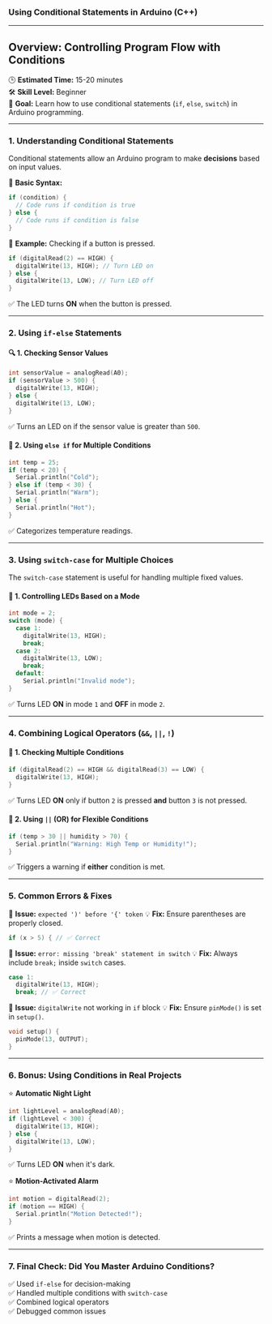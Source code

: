 ### **Using Conditional Statements in Arduino (C++)**

---

## **Overview: Controlling Program Flow with Conditions**  
🕒 **Estimated Time:** 15-20 minutes  
🛠 **Skill Level:** Beginner  
🎯 **Goal:** Learn how to use conditional statements (`if`, `else`, `switch`) in Arduino programming.

---

### **1. Understanding Conditional Statements**  
Conditional statements allow an Arduino program to make **decisions** based on input values.

👀 **Basic Syntax:**  
```cpp
if (condition) {
  // Code runs if condition is true
} else {
  // Code runs if condition is false
}
```
📌 **Example:** Checking if a button is pressed.
```cpp
if (digitalRead(2) == HIGH) {
  digitalWrite(13, HIGH); // Turn LED on
} else {
  digitalWrite(13, LOW); // Turn LED off
}
```
✅ The LED turns **ON** when the button is pressed.

---

### **2. Using `if-else` Statements**  
#### 🔍 **1. Checking Sensor Values**
```cpp
int sensorValue = analogRead(A0);
if (sensorValue > 500) {
  digitalWrite(13, HIGH);
} else {
  digitalWrite(13, LOW);
}
```
✅ Turns an LED on if the sensor value is greater than `500`.

#### 📑 **2. Using `else if` for Multiple Conditions**
```cpp
int temp = 25;
if (temp < 20) {
  Serial.println("Cold");
} else if (temp < 30) {
  Serial.println("Warm");
} else {
  Serial.println("Hot");
}
```
✅ Categorizes temperature readings.

---

### **3. Using `switch-case` for Multiple Choices**  
The `switch-case` statement is useful for handling multiple fixed values.

#### 🔄 **1. Controlling LEDs Based on a Mode**
```cpp
int mode = 2;
switch (mode) {
  case 1:
    digitalWrite(13, HIGH);
    break;
  case 2:
    digitalWrite(13, LOW);
    break;
  default:
    Serial.println("Invalid mode");
}
```
✅ Turns LED **ON** in mode `1` and **OFF** in mode `2`.

---

### **4. Combining Logical Operators (`&&`, `||`, `!`)**

#### 📌 **1. Checking Multiple Conditions**
```cpp
if (digitalRead(2) == HIGH && digitalRead(3) == LOW) {
  digitalWrite(13, HIGH);
}
```
✅ Turns LED **ON** only if button `2` is pressed **and** button `3` is not pressed.

#### 🔄 **2. Using `||` (OR) for Flexible Conditions**
```cpp
if (temp > 30 || humidity > 70) {
  Serial.println("Warning: High Temp or Humidity!");
}
```
✅ Triggers a warning if **either** condition is met.

---

### **5. Common Errors & Fixes**

🚨 **Issue:** `expected ')' before '{' token`
💡 **Fix:** Ensure parentheses are properly closed.
```cpp
if (x > 5) { // ✅ Correct
```

🚨 **Issue:** `error: missing 'break' statement in switch`
💡 **Fix:** Always include `break;` inside `switch` cases.
```cpp
case 1:
  digitalWrite(13, HIGH);
  break; // ✅ Correct
```

🚨 **Issue:** `digitalWrite` not working in `if` block
💡 **Fix:** Ensure `pinMode()` is set in `setup()`.
```cpp
void setup() {
  pinMode(13, OUTPUT);
}
```

---

### **6. Bonus: Using Conditions in Real Projects**

⭐ **Automatic Night Light**
```cpp
int lightLevel = analogRead(A0);
if (lightLevel < 300) {
  digitalWrite(13, HIGH);
} else {
  digitalWrite(13, LOW);
}
```
✅ Turns LED **ON** when it's dark.

⭐ **Motion-Activated Alarm**
```cpp
int motion = digitalRead(2);
if (motion == HIGH) {
  Serial.println("Motion Detected!");
}
```
✅ Prints a message when motion is detected.

---

### **7. Final Check: Did You Master Arduino Conditions?**  
✅ Used `if-else` for decision-making  
✅ Handled multiple conditions with `switch-case`  
✅ Combined logical operators  
✅ Debugged common issues  



